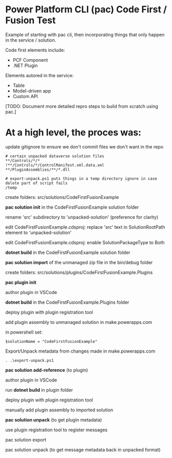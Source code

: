 # Power Platform CLI (pac) Code First / Fusion Test
Example of starting with pac cli, then incorporating things that only happen in the service / solution.

Code first elements include:
* PCF Component
* .NET Plugin

Elements autored in the service:
* Table
* Model-driven app
* Custom API

[TODO: Document more detailed repro steps to build from scratch using pac.]

# At a high level, the proces was:

update gitignore to ensure we don't commit files we don't want in the repo
```
# certain unpacked dataverse solution files
**/Controls/*/*
!**/Controls/*/ControlManifest.xml.data.xml
**/PluginAssemblies/**/*.dll

# export-unpack.ps1 puts things in a temp directory ignore in case delete part of script fails
/temp
```

create folders: src/solutions/CodeFirstFusionExample

**pac solution init** in the CodeFirstFusionExample solution folder

rename 'src' subdirectory to 'unpacked-solution' (preference for clarity)

edit CodeFirstFusionExample.cdsproj: replace 'src' text in SolutionRootPath element to 'unpacked-solution'

edit CodeFirstFusionExample.cdsproj: enable SolutionPackageType to Both

**dotnet build** in the CodeFirstFusionExample solution folder

**pac solution import** of the unmanaged zip file in the bin/debug folder

create folders: src/solutions/plugins/CodeFirstFusionExample.Plugins

**pac plugin init**

author plugin in VSCode

**dotnet build** in the CodeFirstFusionExample.Plugins folder

deploy plugin with plugin registration tool

add plugin assembly to unmanaged solution in make.powerapps.com

in powershell set:
```
$solutionName = "CodeFirstFusionExample"
```

Export/Unpack metadata from changes made in make.powerapps.com
```
. .\export-unpack.ps1
```

**pac solution add-reference** (to plugin)

author plugin in VSCode

run **dotnet build** in plugin folder

deploy plugin with plugin registration tool

manually add plugin assembly to imported solution

**pac solution unpack** (to get plugin metadata)

use plugin registration tool to register messages

pac solution export

pac solution unpack (to get message metadata back in unpacked format)